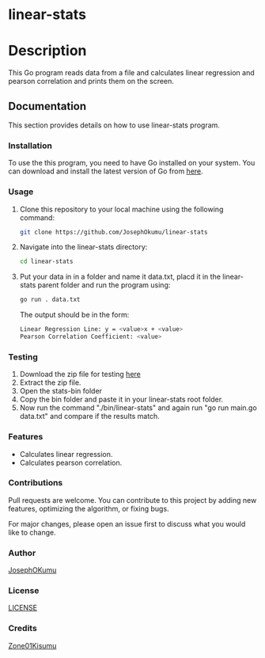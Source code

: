 # linear-stats

# Description
This Go program reads data from a file and calculates linear regression and pearson correlation and prints them on the screen.

## Documentation
This section provides details on how to use linear-stats program.

### Installation
To use the this program, you need to have Go installed on your system. You can download and install the latest version of Go from [here](https://go.dev/doc/install).

### Usage
1. Clone this repository to your local machine using the following command:
    ```bash
    git clone https://github.com/JosephOkumu/linear-stats
    ```
2. Navigate into the linear-stats directory:
    ```bash
    cd linear-stats
    ```
3. Put your data in in a folder and name it data.txt, placd it in the linear-stats parent folder and run the  program using:
    ```bash
    go run . data.txt
    ```
    The output should be in the form: 

    ```bash
    Linear Regression Line: y = <value>x + <value>
    Pearson Correlation Coefficient: <value>
    ```

### Testing
1.  Download the zip file for testing [here](https://assets.01-edu.org/stats-projects/stat-bin-dockerized.zip)
2.  Extract the zip file.
3.  Open the stats-bin folder
4.  Copy the bin folder and paste it in your linear-stats root folder.
5.  Now run the command "./bin/linear-stats" and again run "go run main.go data.txt" and compare if the results match.

### Features
- Calculates linear regression.
- Calculates pearson correlation.

### Contributions
Pull requests are welcome. You can contribute to this project by adding new features, optimizing the algorithm, or fixing bugs.

For major changes, please open an issue first to discuss what you would like to change.

### Author
[JosephOKumu](https://github.com/JosephOkumu)

### License
[LICENSE](./LICENSE)


### Credits
[Zone01Kisumu](https://www.zone01kisumu.ke/)

